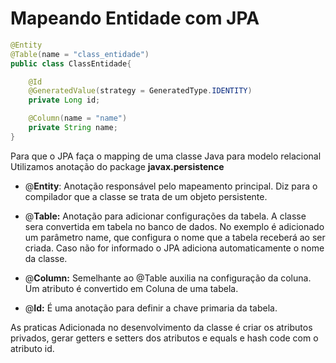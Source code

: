 # Mapeando Entidade com JPA

~~~ java
@Entity
@Table(name = "class_entidade")
public class ClassEntidade{

    @Id
    @GeneratedValue(strategy = GeneratedType.IDENTITY)
    private Long id;

    @Column(name = "name")
    private String name;
}
~~~

Para que o JPA faça o mapping de uma classe Java para modelo relacional Utilizamos anotação do
package **javax.persistence**
 * @**Entity**: Anotação responsável pelo mapeamento principal. Diz para o compilador que a 
 classe se trata de um objeto persistente.

 * @**Table:** Anotação para adicionar configurações da tabela. A classe sera convertida em
tabela no banco de dados. No exemplo é adicionado um parâmetro name, que configura o nome que
a tabela receberá ao ser criada. Caso não for informado o JPA adiciona automaticamente o nome
da classe.

 * @**Column:** Semelhante ao @Table auxilia na configuração da coluna. Um atributo é convertido
em Coluna de uma tabela.

 * @**Id:** É uma anotação para definir a chave primaria da tabela. 

 As praticas Adicionada no desenvolvimento da classe é criar os atributos privados, gerar getters
 e setters dos atributos e equals e hash code com o atributo id.

 